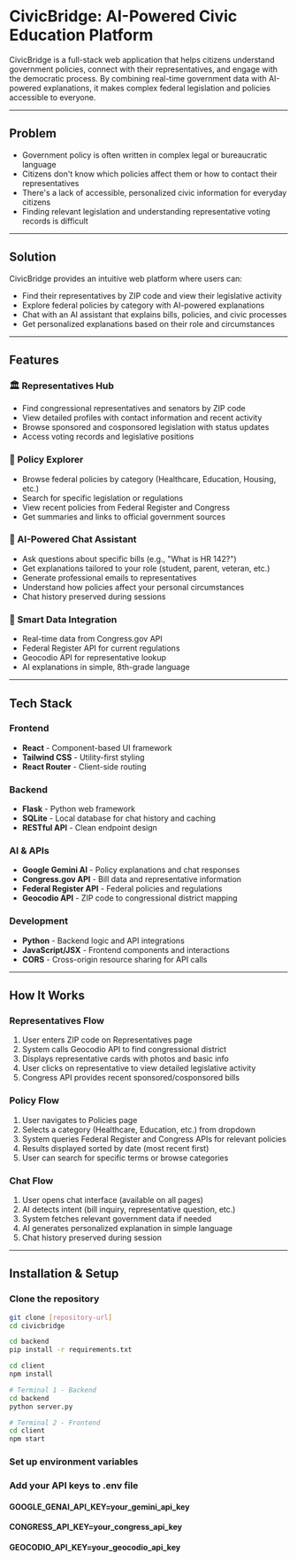 # CivicBridge: AI-Powered Civic Education Platform  

CivicBridge is a full-stack web application that helps citizens understand government policies, connect with their representatives, and engage with the democratic process. By combining real-time government data with AI-powered explanations, it makes complex federal legislation and policies accessible to everyone.  

---

## Problem  

- Government policy is often written in complex legal or bureaucratic language  
- Citizens don't know which policies affect them or how to contact their representatives  
- There's a lack of accessible, personalized civic information for everyday citizens  
- Finding relevant legislation and understanding representative voting records is difficult  

---

## Solution  

CivicBridge provides an intuitive web platform where users can:  

- Find their representatives by ZIP code and view their legislative activity  
- Explore federal policies by category with AI-powered explanations  
- Chat with an AI assistant that explains bills, policies, and civic processes  
- Get personalized explanations based on their role and circumstances  

---

## Features  

### 🏛️ Representatives Hub  
- Find congressional representatives and senators by ZIP code  
- View detailed profiles with contact information and recent activity  
- Browse sponsored and cosponsored legislation with status updates  
- Access voting records and legislative positions  

### 📜 Policy Explorer  
- Browse federal policies by category (Healthcare, Education, Housing, etc.)  
- Search for specific legislation or regulations  
- View recent policies from Federal Register and Congress  
- Get summaries and links to official government sources  

### 🤖 AI-Powered Chat Assistant  
- Ask questions about specific bills (e.g., "What is HR 142?")  
- Get explanations tailored to your role (student, parent, veteran, etc.)  
- Generate professional emails to representatives  
- Understand how policies affect your personal circumstances  
- Chat history preserved during sessions  

### 🎯 Smart Data Integration  
- Real-time data from Congress.gov API  
- Federal Register API for current regulations  
- Geocodio API for representative lookup  
- AI explanations in simple, 8th-grade language  

---

## Tech Stack  

### Frontend  
- **React** - Component-based UI framework  
- **Tailwind CSS** - Utility-first styling  
- **React Router** - Client-side routing  

### Backend  
- **Flask** - Python web framework  
- **SQLite** - Local database for chat history and caching  
- **RESTful API** - Clean endpoint design  

### AI & APIs  
- **Google Gemini AI** - Policy explanations and chat responses  
- **Congress.gov API** - Bill data and representative information  
- **Federal Register API** - Federal policies and regulations  
- **Geocodio API** - ZIP code to congressional district mapping  

### Development  
- **Python** - Backend logic and API integrations  
- **JavaScript/JSX** - Frontend components and interactions  
- **CORS** - Cross-origin resource sharing for API calls  

---

## How It Works  

### Representatives Flow  
1. User enters ZIP code on Representatives page  
2. System calls Geocodio API to find congressional district  
3. Displays representative cards with photos and basic info  
4. User clicks on representative to view detailed legislative activity  
5. Congress API provides recent sponsored/cosponsored bills  

### Policy Flow  
1. User navigates to Policies page  
2. Selects a category (Healthcare, Education, etc.) from dropdown  
3. System queries Federal Register and Congress APIs for relevant policies  
4. Results displayed sorted by date (most recent first)  
5. User can search for specific terms or browse categories  

### Chat Flow  
1. User opens chat interface (available on all pages)  
2. AI detects intent (bill inquiry, representative question, etc.)  
3. System fetches relevant government data if needed  
4. AI generates personalized explanation in simple language  
5. Chat history preserved during session  

---
## Installation & Setup  

### Clone the repository  

```bash
git clone [repository-url]
cd civicbridge

cd backend
pip install -r requirements.txt

cd client
npm install

# Terminal 1 - Backend
cd backend
python server.py

# Terminal 2 - Frontend  
cd client
npm start
```
### Set up environment variables
### Add your API keys to .env file
#### GOOGLE_GENAI_API_KEY=your_gemini_api_key  
#### CONGRESS_API_KEY=your_congress_api_key  
#### GEOCODIO_API_KEY=your_geocodio_api_key 






